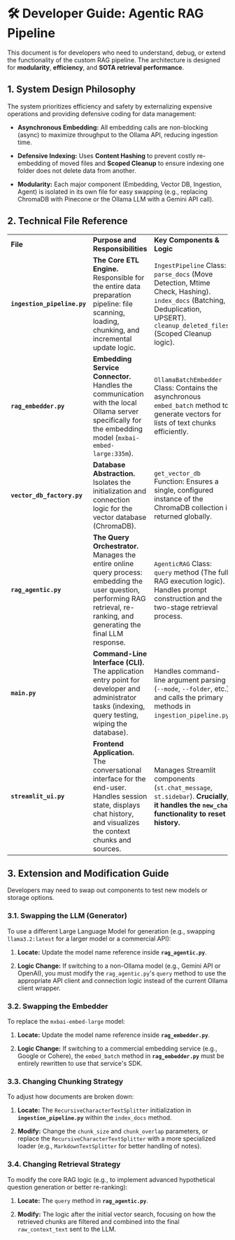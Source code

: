 # 🛠️ Developer Guide: Agentic RAG Pipeline

This document is for developers who need to understand, debug, or extend the functionality of the custom RAG pipeline. The architecture is designed for **modularity**, **efficiency**, and **SOTA retrieval performance**.

## 1. System Design Philosophy

The system prioritizes efficiency and safety by externalizing expensive operations and providing defensive coding for data management:

- **Asynchronous Embedding:** All embedding calls are non-blocking (async) to maximize throughput to the Ollama API, reducing ingestion time.
    
- **Defensive Indexing:** Uses **Content Hashing** to prevent costly re-embedding of moved files and **Scoped Cleanup** to ensure indexing one folder does not delete data from another.
    
- **Modularity:** Each major component (Embedding, Vector DB, Ingestion, Agent) is isolated in its own file for easy swapping (e.g., replacing ChromaDB with Pinecone or the Ollama LLM with a Gemini API call).
    

## 2. Technical File Reference

|   |   |   |
|---|---|---|
|**File**|**Purpose and Responsibilities**|**Key Components & Logic**|
|**`ingestion_pipeline.py`**|**The Core ETL Engine.** Responsible for the entire data preparation pipeline: file scanning, loading, chunking, and incremental update logic.|`IngestPipeline` Class: `parse_docs` (Move Detection, Mtime Check, Hashing). `index_docs` (Batching, Deduplication, UPSERT). `cleanup_deleted_files` (Scoped Cleanup logic).|
|**`rag_embedder.py`**|**Embedding Service Connector.** Handles the communication with the local Ollama server specifically for the embedding model (`mxbai-embed-large:335m`).|`OllamaBatchEmbedder` Class: Contains the asynchronous `embed_batch` method to generate vectors for lists of text chunks efficiently.|
|**`vector_db_factory.py`**|**Database Abstraction.** Isolates the initialization and connection logic for the vector database (ChromaDB).|`get_vector_db` Function: Ensures a single, configured instance of the ChromaDB collection is returned globally.|
|**`rag_agentic.py`**|**The Query Orchestrator.** Manages the entire online query process: embedding the user question, performing RAG retrieval, re-ranking, and generating the final LLM response.|`AgenticRAG` Class: `query` method (The full RAG execution logic). Handles prompt construction and the two-stage retrieval process.|
|**`main.py`**|**Command-Line Interface (CLI).** The application entry point for developer and administrator tasks (indexing, query testing, wiping the database).|Handles command-line argument parsing (`--mode`, `--folder`, etc.) and calls the primary methods in `ingestion_pipeline.py`.|
|**`streamlit_ui.py`**|**Frontend Application.** The conversational interface for the end-user. Handles session state, displays chat history, and visualizes the context chunks and sources.|Manages Streamlit components (`st.chat_message`, `st.sidebar`). **Crucially, it handles the `new_chat` functionality to reset history.**|

## 3. Extension and Modification Guide

Developers may need to swap out components to test new models or storage options.

### 3.1. Swapping the LLM (Generator)

To use a different Large Language Model for generation (e.g., swapping `llama3.2:latest` for a larger model or a commercial API):

1. **Locate:** Update the model name reference inside **`rag_agentic.py`**.
    
2. **Logic Change:** If switching to a non-Ollama model (e.g., Gemini API or OpenAI), you must modify the `rag_agentic.py`'s `query` method to use the appropriate API client and connection logic instead of the current Ollama client wrapper.
    

### 3.2. Swapping the Embedder

To replace the `mxbai-embed-large` model:

1. **Locate:** Update the model name reference inside **`rag_embedder.py`**.
    
2. **Logic Change:** If switching to a commercial embedding service (e.g., Google or Cohere), the `embed_batch` method in **`rag_embedder.py`** must be entirely rewritten to use that service's SDK.
    

### 3.3. Changing Chunking Strategy

To adjust how documents are broken down:

1. **Locate:** The `RecursiveCharacterTextSplitter` initialization in **`ingestion_pipeline.py`** within the `index_docs` method.
    
2. **Modify:** Change the `chunk_size` and `chunk_overlap` parameters, or replace the `RecursiveCharacterTextSplitter` with a more specialized loader (e.g., `MarkdownTextSplitter` for better handling of notes).
    

### 3.4. Changing Retrieval Strategy

To modify the core RAG logic (e.g., to implement advanced hypothetical question generation or better re-ranking):

1. **Locate:** The `query` method in **`rag_agentic.py`**.
    
2. **Modify:** The logic after the initial vector search, focusing on how the retrieved chunks are filtered and combined into the final `raw_context_text` sent to the LLM.